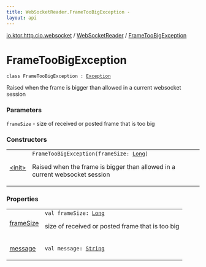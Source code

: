 ```yaml
---
title: WebSocketReader.FrameTooBigException - 
layout: api
---
```


<div class='api-docs-breadcrumbs'><a href="../../index.html">io.ktor.http.cio.websocket</a> / <a href="../index.html">WebSocketReader</a> / <a href="./index.html">FrameTooBigException</a></div>

# FrameTooBigException

<div class="signature"><code><span class="keyword">class </span><span class="identifier">FrameTooBigException</span>&nbsp;<span class="symbol">:</span>&nbsp;<a href="https://kotlinlang.org/api/latest/jvm/stdlib/kotlin/-exception/index.html"><span class="identifier">Exception</span></a></code></div>

Raised when the frame is bigger than allowed in a current websocket session

### Parameters

<code>frameSize</code> - size of received or posted frame that is too big

### Constructors

<table class="api-docs-table">
<tbody>
<tr>
<td markdown="1">

<a href="-init-.html">&lt;init&gt;</a>


</td>
<td markdown="1">
<div class="signature"><code><span class="identifier">FrameTooBigException</span><span class="symbol">(</span><span class="parameterName" id="io.ktor.http.cio.websocket.WebSocketReader.FrameTooBigException$<init>(kotlin.Long)/frameSize">frameSize</span><span class="symbol">:</span>&nbsp;<a href="https://kotlinlang.org/api/latest/jvm/stdlib/kotlin/-long/index.html"><span class="identifier">Long</span></a><span class="symbol">)</span></code></div>

Raised when the frame is bigger than allowed in a current websocket session


</td>
</tr>
</tbody>
</table>

### Properties

<table class="api-docs-table">
<tbody>
<tr>
<td markdown="1">

<a href="frame-size.html">frameSize</a>


</td>
<td markdown="1">
<div class="signature"><code><span class="keyword">val </span><span class="identifier">frameSize</span><span class="symbol">: </span><a href="https://kotlinlang.org/api/latest/jvm/stdlib/kotlin/-long/index.html"><span class="identifier">Long</span></a></code></div>

size of received or posted frame that is too big


</td>
</tr>
<tr>
<td markdown="1">

<a href="message.html">message</a>


</td>
<td markdown="1">
<div class="signature"><code><span class="keyword">val </span><span class="identifier">message</span><span class="symbol">: </span><a href="https://kotlinlang.org/api/latest/jvm/stdlib/kotlin/-string/index.html"><span class="identifier">String</span></a></code></div>

</td>
</tr>
</tbody>
</table>
